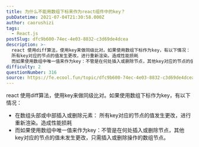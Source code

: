 ```yaml
---
title: 为什么不能用数组下标来作为react组件中的key？
pubDatetime: 2021-07-04T21:30:58.000Z
author: caorushizi
tags:
  - React.js
postSlug: dfc9b600-74ec-4e03-8832-c3d69de4dcea
description: >-
  react 使用diff算法，使用key来做同级比对。如果使用数组下标作为key，有以下情况： 在数组头部或中部插入或删除元素：
  所有key对应的节点的值发生更改，进行重新渲染。造成性能损耗
  而如果使用数组中唯一值来作为key：不管是在何处插入或删除节点，其他key对应的节点的值未发生更改，只需插入或删除操作的数组节点。 
difficulty: 2
questionNumber: 316
source: https://fe.ecool.fun/topic/dfc9b600-74ec-4e03-8832-c3d69de4dcea
---
```


react 使用diff算法，使用key来做同级比对。如果使用数组下标作为key，有以下情况：

* 在数组头部或中部插入或删除元素： 所有key对应的节点的值发生更改，进行重新渲染。造成性能损耗
* 而如果使用数组中唯一值来作为key：不管是在何处插入或删除节点，其他key对应的节点的值未发生更改，只需插入或删除操作的数组节点。
